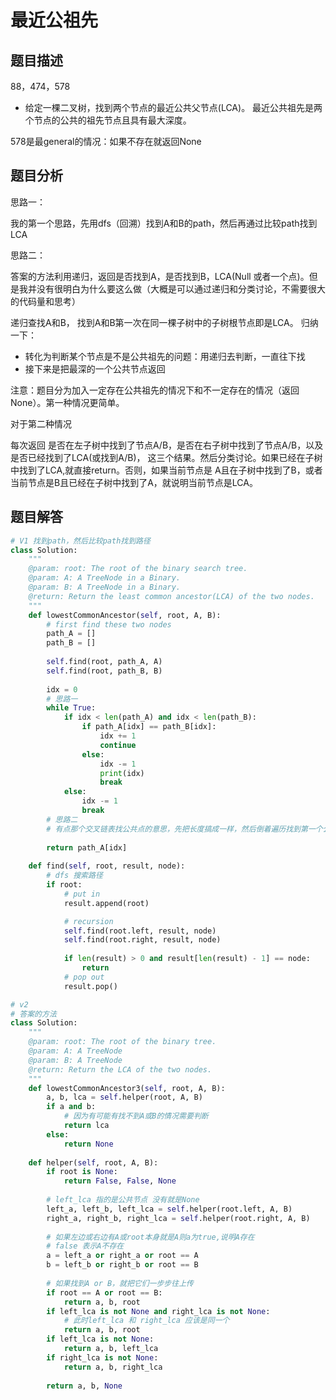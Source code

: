 # 最近公祖先
## 题目描述
88，474，578
- 给定一棵二叉树，找到两个节点的最近公共父节点(LCA)。
最近公共祖先是两个节点的公共的祖先节点且具有最大深度。

578是最general的情况：如果不存在就返回None
## 题目分析
思路一：

我的第一个思路，先用dfs（回溯）找到A和B的path，然后再通过比较path找到LCA

思路二：

答案的方法利用递归，返回是否找到A，是否找到B，LCA(Null 或者一个点)。但是我并没有很明白为什么要这么做（大概是可以通过递归和分类讨论，不需要很大的代码量和思考）

递归查找A和B， 找到A和B第一次在同一棵子树中的子树根节点即是LCA。
归纳一下：
- 转化为判断某个节点是不是公共祖先的问题：用递归去判断，一直往下找
- 接下来是把最深的一个公共节点返回

注意：题目分为加入一定存在公共祖先的情况下和不一定存在的情况（返回None）。第一种情况更简单。

对于第二种情况

每次返回 是否在左子树中找到了节点A/B，是否在右子树中找到了节点A/B，以及是否已经找到了LCA(或找到A/B)，
这三个结果。然后分类讨论。如果已经在子树中找到了LCA,就直接return。否则，如果当前节点是
A且在子树中找到了B，或者当前节点是B且已经在子树中找到了A，就说明当前节点是LCA。
## 题目解答
```python
# V1 找到path，然后比较path找到路径
class Solution:
    """
    @param: root: The root of the binary search tree.
    @param: A: A TreeNode in a Binary.
    @param: B: A TreeNode in a Binary.
    @return: Return the least common ancestor(LCA) of the two nodes.
    """
    def lowestCommonAncestor(self, root, A, B):
        # first find these two nodes
        path_A = []
        path_B = []
        
        self.find(root, path_A, A)
        self.find(root, path_B, B)
        
        idx = 0
        # 思路一
        while True:
            if idx < len(path_A) and idx < len(path_B):
                if path_A[idx] == path_B[idx]:
                    idx += 1
                    continue
                else:
                    idx -= 1
                    print(idx)
                    break
            else:
                idx -= 1
                break
        # 思路二
        # 有点那个交叉链表找公共点的意思，先把长度搞成一样，然后倒着遍历找到第一个公共点
        
        return path_A[idx]
        
    def find(self, root, result, node):
      	# dfs 搜索路径
        if root:
            # put in 
            result.append(root)

            # recursion
            self.find(root.left, result, node)
            self.find(root.right, result, node)
            
            if len(result) > 0 and result[len(result) - 1] == node:
                return
            # pop out
            result.pop()
```
```python
# v2
# 答案的方法
class Solution:
    """
    @param: root: The root of the binary tree.
    @param: A: A TreeNode
    @param: B: A TreeNode
    @return: Return the LCA of the two nodes.
    """
    def lowestCommonAncestor3(self, root, A, B):
        a, b, lca = self.helper(root, A, B)
        if a and b:
            # 因为有可能有找不到A或B的情况需要判断
            return lca
        else:
            return None
    
    def helper(self, root, A, B):
        if root is None:
            return False, False, None
        
        # left_lca 指的是公共节点 没有就是None
        left_a, left_b, left_lca = self.helper(root.left, A, B)
        right_a, right_b, right_lca = self.helper(root.right, A, B)
        
        # 如果左边或右边有A或root本身就是A则a为true,说明A存在
        # false 表示A不存在
        a = left_a or right_a or root == A
        b = left_b or right_b or root == B
        
        # 如果找到A or B，就把它们一步步往上传
        if root == A or root == B:
            return a, b, root
        if left_lca is not None and right_lca is not None:
            # 此时left_lca 和 right_lca 应该是同一个
            return a, b, root
        if left_lca is not None:
            return a, b, left_lca
        if right_lca is not None:
            return a, b, right_lca
        
        return a, b, None
```
